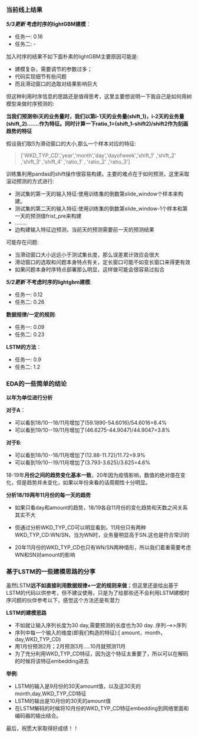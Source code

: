 ## 
### 当前线上结果
***5/3更新***
**考虑时序的lightGBM建模**：
- 任务一: 0.16
- 任务二: -

加入时序的结果不如下面朴素的lightGBM主要原因可能是:
- 建模复杂，需要调节的参数过多；
- 代码实现细节有些问题
- 而且滑动窗口的选取对结果影响巨大

但这种利用时序信息的思路还是值得思考，这里主要想说明一下我自己是如何用树模型来做时序预测的:

**当我们预测帝i天的业务量时，我们以第i-1天的业务量(shift_1)，i-2天的业务量(shift_2).......作为特征。同时计算一下ratio_1=(shift_1-shift2)/shift2作为刻画趋势的特征**

假设我们取5为滑动窗口的大小,那么一个样本对应的特征:
> ['WKD_TYP_CD','year','month','day','dayofweek','shift_1' ,'shift_2' ,'shift_3' ,'shift_4' ,'ratio_1' , 'ratio_2' ,'ratio_3']

训练集利用pandas的shift操作很容易构建。主要的难点在于如何预测，这里采取滚动预测的方式进行:
- 测试集的第一天的输入特征:使用训练集的倒数第slide_window个样本来构建。
- 测试集的第二天的输入特征:使用训练集的倒数第slide_window-1个样本和第一天的预测值frist_pre来构建
- ........
- 边构建输入特征边预测，当前天的预测需要前一天的预测结果

可能存在问题:
- 当滑动窗口大小远远小于测试集长度，那么误差累计效应会很大
- 滑动窗口的选取和问题本身特点有关，定长窗口可能不如变长窗口来得更有效
- 如果问题本身时序特点部署那么明显，这样做可能会很容易过拟合

***5/2更新***
**不考虑时序的lightgbm建模**:
- 任务一: 0.12
- 任务二: 0.26

**数据规律/一定的规则**:
- 任务一: 0.09
- 任务二: 0.23

**LSTM的方法**：

- 任务一: 0.9
- 任务二: 1.2

### EDA的一些简单的结论

**以年为单位进行分析**

**对于A**：
- 可以看到18/10--18/11月增加了(59.1890-54.6016)/54.6016=8.4%
- 可以看到19/10--19/11月增加了(46.6275-44.9047)/44.9047=3.8%

**对于B**:
- 可以看到18/10--18/11月增加了(12.88-11.72)/11.72=9.9%
- 可以看到19/10--19/11月增加了(3.793-3.625)/3.625=4.6%

18-19年**月份之间的趋势变化基本一致**，20年因为疫情影响，数值的绝对值在变化，但是趋势并未变化，如果以年份来看的话周期性十分明显。

**分析18/19两年11月份的每一天的趋势**

- 如果只看day和amount的趋势，18/19各自11月份的变化趋势和天数之间关系其实不大

- 但通过分析WKD_TYP_CD可以明显看到，11月份只有两种 WKD_TYP_CD:WN/SN，当为WN时，业务量明显高于SN.这也是符合常识的

- 20年11月份的WKD_TYP_CD也只有WN/SN两种情形，所以我们着重需要考虑WN和SN对amount的影响

### 基于LSTM的一些建模思路的分享

虽然LSTM**远不如直接利用数据规律+一定的规则来做**；但这里还是给出基于LSTM的代码以供参考，但不建议使用，只是为了给那些还不会利用LSTM建模时序问题的伙伴参考以下，感觉这个方法还是有潜力

**LSTM的建模思路**

- 不如就让输入序列长度为30 day,需要预测的长度也为30 day. 序列-->>序列
- 序列中每一个输入的维度(即我们构造的特征):[ amount，month，day,WKD_TYP_CD)
- 用1月份预测2月；2月预测3月.....10月就预测11月
- 为了充分利用WKD_TYP_CD特征，因为这个特征太重要了，所以可以在解码的时候将该特征embedding进去

**举例**:
- LSTM的输入是9月份的30天amount值，以及这30天的month,day,WKD_TYP_CD特征
- LSTM的输出是10月份的30天的amount值
- 在LSTM解码的时候将10月份的WKD_TYP_CD特征embedding到网络里面和编码器的输出结合。

最后，祝愿大家取得好成绩！！